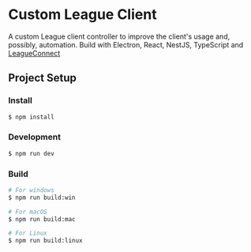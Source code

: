 # Custom League Client
A custom League client controller to improve the client's usage and, possibly, automation.
Build with Electron, React, NestJS, TypeScript and [LeagueConnect](https://github.com/junlarsen/league-connect)

## Project Setup

### Install

```bash
$ npm install
```

### Development

```bash
$ npm run dev
```

### Build

```bash
# For windows
$ npm run build:win

# For macOS
$ npm run build:mac

# For Linux
$ npm run build:linux
```
